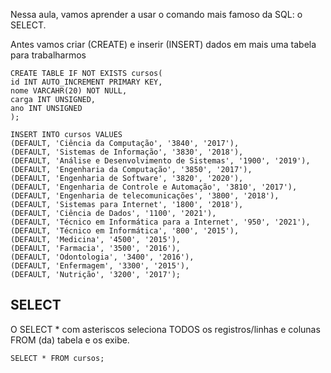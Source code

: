 Nessa aula, vamos aprender a usar o comando mais famoso da SQL: o SELECT.

Antes vamos criar (CREATE) e inserir (INSERT) dados em mais uma tabela para trabalharmos
```
CREATE TABLE IF NOT EXISTS cursos(
id INT AUTO_INCREMENT PRIMARY KEY,
nome VARCAHR(20) NOT NULL,
carga INT UNSIGNED,
ano INT UNSIGNED
);
```
```
INSERT INTO cursos VALUES
(DEFAULT, 'Ciência da Computação', '3840', '2017'),
(DEFAULT, 'Sistemas de Informação', '3830', '2018'),
(DEFAULT, 'Análise e Desenvolvimento de Sistemas', '1900', '2019'),
(DEFAULT, 'Engenharia da Computação', '3850', '2017'),
(DEFAULT, 'Engenharia de Software', '3820', '2020'),
(DEFAULT, 'Engenharia de Controle e Automação', '3810', '2017'),
(DEFAULT, 'Engenharia de telecomunicações', '3800', '2018'),
(DEFAULT, 'Sistemas para Internet', '1800', '2018'),
(DEFAULT, 'Ciência de Dados', '1100', '2021'),
(DEFAULT, 'Técnico em Informática para a Internet', '950', '2021'),
(DEFAULT, 'Técnico em Informática', '800', '2015'),
(DEFAULT, 'Medicina', '4500', '2015'),
(DEFAULT, 'Farmacia', '3500', '2016'),
(DEFAULT, 'Odontologia', '3400', '2016'),
(DEFAULT, 'Enfermagem', '3300', '2015'),
(DEFAULT, 'Nutrição', '3200', '2017');
```

SELECT
-
O SELECT * com asteriscos seleciona TODOS os registros/linhas e colunas FROM (da) tabela e os exibe.
```
SELECT * FROM cursos; 
```
